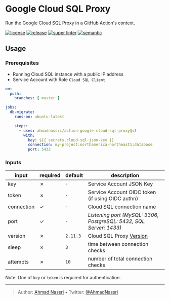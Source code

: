 # Google Cloud SQL Proxy

Run the Google Cloud SQL Proxy in a GitHub Action's context.

[![license][license-img]][license-url]
[![release][release-img]][release-url]
[![super linter][super-linter-img]][super-linter-url]
[![semantic][semantic-img]][semantic-url]

## Usage

### Prerequisites

- Running Cloud SQL instance with a public IP address
- Service Account with Role `Cloud SQL Client`

``` yaml
on:
  push:
    branches: [ master ]

jobs:
  db-migrate:
    runs-on: ubuntu-latest

    steps:
      - uses: ahmadnassri/action-google-cloud-sql-proxy@v1
        with:
          key: ${{ secrets.cloud-sql-json-key }}
          connection: my-project:northamerica-northeast1:database
          port: 5432
```

### Inputs

| input      | required | default         | description                                                        |
|------------|----------|-----------------|--------------------------------------------------------------------|
| key        | ✗        | `-`             | Service Account JSON Key                                           |
| token      | ✗        | `-`             | Service Account OIDC token (if using OIDC authn)                   |
| connection | ✓        | `-`             | Cloud SQL connection name                                          |
| port       | ✓        | `-`             | *Listening port (MySQL: 3306, PostgreSQL: 5432, SQL Server: 1433)* |
| version    | ✗        | `2.11.3`        | Cloud SQL Proxy [Version][]                                        |
| sleep      | ✗        | `3`             | time between connection checks                                     |
| attempts   | ✗        | `10`            | number of total connection checks                                  |

  [Version]: https://github.com/GoogleCloudPlatform/cloudsql-proxy/releases

Note: One of `key` or `token` is required for authentication.

----
> Author: [Ahmad Nassri](https://www.ahmadnassri.com/) &bull;
> Twitter: [@AhmadNassri](https://twitter.com/AhmadNassri)

[license-url]: LICENSE
[license-img]: https://badgen.net/github/license/ahmadnassri/action-google-cloud-sql-proxy

[release-url]: https://github.com/ahmadnassri/action-google-cloud-sql-proxy/releases
[release-img]: https://badgen.net/github/release/ahmadnassri/action-google-cloud-sql-proxy

[super-linter-url]: https://github.com/ahmadnassri/action-google-cloud-sql-proxy/actions?query=workflow%3Asuper-linter
[super-linter-img]: https://github.com/ahmadnassri/action-google-cloud-sql-proxy/workflows/super-linter/badge.svg

[semantic-url]: https://github.com/ahmadnassri/action-google-cloud-sql-proxy/actions?query=workflow%3Arelease
[semantic-img]: https://badgen.net/badge/📦/semantically%20released/blue
